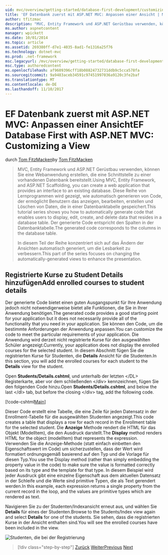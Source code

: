 ```yaml
---
uid: mvc/overview/getting-started/database-first-development/customizing-a-view
title: 'EF Datenbank zuerst mit ASP.NET MVC: Anpassen einer Ansicht | Microsoft Docs'
author: tfitzmac
description: "MVC, Entity Framework und ASP.NET Gerüstbau verwenden, können Sie eine Webanwendung erstellen, die eine Schnittstelle zu einer vorhandenen Datenbank bereitstellt. Dieses Lernprogramm Seri..."
ms.author: aspnetcontent
manager: wpickett
ms.date: 10/01/2014
ms.topic: article
ms.assetid: 269380ff-d7e1-4035-8ad1-fe1316a25f76
ms.technology: dotnet-mvc
ms.prod: .net-framework
msc.legacyurl: /mvc/overview/getting-started/database-first-development/customizing-a-view
msc.type: authoredcontent
ms.openlocfilehash: af9609396cff18b08824732731ddb9c5cca578fa
ms.sourcegitcommit: 9a9483aceb34591c97451997036a9120c3fe2baf
ms.translationtype: MT
ms.contentlocale: de-DE
ms.lasthandoff: 11/10/2017
---
```

<a name="ef-database-first-with-aspnet-mvc-customizing-a-view"></a><span data-ttu-id="d79c1-104">EF Datenbank zuerst mit ASP.NET MVC: Anpassen einer Ansicht</span><span class="sxs-lookup"><span data-stu-id="d79c1-104">EF Database First with ASP.NET MVC: Customizing a View</span></span>
====================
<span data-ttu-id="d79c1-105">durch [Tom FitzMacken](https://github.com/tfitzmac)</span><span class="sxs-lookup"><span data-stu-id="d79c1-105">by [Tom FitzMacken](https://github.com/tfitzmac)</span></span>

> <span data-ttu-id="d79c1-106">MVC, Entity Framework und ASP.NET Gerüstbau verwenden, können Sie eine Webanwendung erstellen, die eine Schnittstelle zu einer vorhandenen Datenbank bereitstellt.</span><span class="sxs-lookup"><span data-stu-id="d79c1-106">Using MVC, Entity Framework, and ASP.NET Scaffolding, you can create a web application that provides an interface to an existing database.</span></span> <span data-ttu-id="d79c1-107">Diese Reihe von Lernprogrammen wird gezeigt, wie automatisch generieren von Code, der ermöglicht Benutzern das anzeigen, bearbeiten, erstellen und Löschen von Daten, die in einer Datenbanktabelle gespeichert.</span><span class="sxs-lookup"><span data-stu-id="d79c1-107">This tutorial series shows you how to automatically generate code that enables users to display, edit, create, and delete data that resides in a database table.</span></span> <span data-ttu-id="d79c1-108">Der generierte Code entspricht den Spalten in der Datenbanktabelle.</span><span class="sxs-lookup"><span data-stu-id="d79c1-108">The generated code corresponds to the columns in the database table.</span></span>
> 
> <span data-ttu-id="d79c1-109">In diesem Teil der Reihe konzentriert sich auf das Ändern der Ansichten automatisch generiert, um die Lesbarkeit zu verbessern.</span><span class="sxs-lookup"><span data-stu-id="d79c1-109">This part of the series focuses on changing the automatically-generated views to enhance the presentation.</span></span>


## <a name="add-enrolled-courses-to-student-details"></a><span data-ttu-id="d79c1-110">Registrierte Kurse zu Student Details hinzufügen</span><span class="sxs-lookup"><span data-stu-id="d79c1-110">Add enrolled courses to student details</span></span>

<span data-ttu-id="d79c1-111">Der generierte Code bietet einen guten Ausgangspunkt für Ihre Anwendung jedoch nicht notwendigerweise bietet alle Funktionen, die Sie in Ihrer Anwendung benötigen.</span><span class="sxs-lookup"><span data-stu-id="d79c1-111">The generated code provides a good starting point for your application but it does not necessarily provide all of the functionality that you need in your application.</span></span> <span data-ttu-id="d79c1-112">Sie können den Code, um die bestimmte Anforderungen der Anwendung anpassen.</span><span class="sxs-lookup"><span data-stu-id="d79c1-112">You can customize the code to meet the particular requirements of your application.</span></span> <span data-ttu-id="d79c1-113">Die Anwendung wird derzeit nicht registrierte Kurse für den ausgewählten Schüler angezeigt.</span><span class="sxs-lookup"><span data-stu-id="d79c1-113">Currently, your application does not display the enrolled courses for the selected student.</span></span> <span data-ttu-id="d79c1-114">In diesem Abschnitt fügen Sie die registrierten Kurse für Studenten, die **Details** Ansicht für die Studenten.</span><span class="sxs-lookup"><span data-stu-id="d79c1-114">In this section, you will add the enrolled courses for each student to the **Details** view for the student.</span></span>

<span data-ttu-id="d79c1-115">Open **Students/Details.cshtml**, und unterhalb der letzten &lt;/DL&gt; Registerkarte, aber vor dem schließenden &lt;/div&gt; kennzeichnen, fügen Sie den folgenden Code hinzu.</span><span class="sxs-lookup"><span data-stu-id="d79c1-115">Open **Students/Details.cshtml**, and below the last &lt;/dl&gt; tab, but before the closing &lt;/div&gt; tag, add the following code.</span></span>

[!code-cshtml[Main](customizing-a-view/samples/sample1.cshtml)]

<span data-ttu-id="d79c1-116">Dieser Code erstellt eine Tabelle, die eine Zeile für jeden Datensatz in der Enrollment-Tabelle für die ausgewählten Studenten angezeigt.</span><span class="sxs-lookup"><span data-stu-id="d79c1-116">This code creates a table that displays a row for each record in the Enrollment table for the selected student.</span></span> <span data-ttu-id="d79c1-117">Die **Anzeige** Methode rendert die HTML für das Objekt (ModelItem), die den Ausdruck darstellt.</span><span class="sxs-lookup"><span data-stu-id="d79c1-117">The **Display** method renders HTML for the object (modelItem) that represents the expression.</span></span> <span data-ttu-id="d79c1-118">Verwenden Sie die Anzeige-Methode (statt einfach einbetten den Eigenschaftswert im Code) um sicherzustellen, dass der Wert wird formatiert ordnungsgemäß basierend auf den Typ und die Vorlage für diesen Typ.</span><span class="sxs-lookup"><span data-stu-id="d79c1-118">You use the Display method (rather than simply embedding the property value in the code) to make sure the value is formatted correctly based on its type and the template for that type.</span></span> <span data-ttu-id="d79c1-119">In diesem Beispiel wird jeder Ausdruck gibt eine einzelne Eigenschaft aus dem aktuellen Datensatz in der Schleife und die Werte sind primitive Typen, die als Text gerendert werden.</span><span class="sxs-lookup"><span data-stu-id="d79c1-119">In this example, each expression returns a single property from the current record in the loop, and the values are primitive types which are rendered as text.</span></span>

<span data-ttu-id="d79c1-120">Navigieren Sie zu der Studenten/Indexansicht erneut aus, und wählen Sie **Details** für eines der Studenten.</span><span class="sxs-lookup"><span data-stu-id="d79c1-120">Browse to the Students/Index view again and select **Details** for one of the students.</span></span> <span data-ttu-id="d79c1-121">Sie sehen, dass die registrierten Kurse in der Ansicht enthalten sind.</span><span class="sxs-lookup"><span data-stu-id="d79c1-121">You will see the enrolled courses have been included in the view.</span></span>

![Studenten, die bei der Registrierung](customizing-a-view/_static/image1.png)

>[!div class="step-by-step"]
<span data-ttu-id="d79c1-123">[Zurück](changing-the-database.md)
[Weiter](enhancing-data-validation.md)</span><span class="sxs-lookup"><span data-stu-id="d79c1-123">[Previous](changing-the-database.md)
[Next](enhancing-data-validation.md)</span></span>
